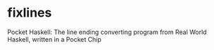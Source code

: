 # fixlines
Pocket Haskell: The line ending converting program from Real World Haskell, written in a Pocket Chip
